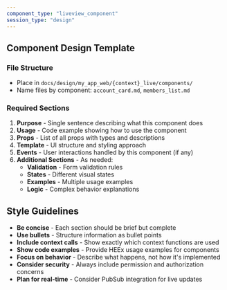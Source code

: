 ```yaml
---
component_type: "liveview_component"
session_type: "design"
---
```


## Component Design Template

### File Structure
- Place in `docs/design/my_app_web/{context}_live/components/`
- Name files by component: `account_card.md`, `members_list.md`

### Required Sections

1. **Purpose** - Single sentence describing what this component does
2. **Usage** - Code example showing how to use the component
3. **Props** - List of all props with types and descriptions
4. **Template** - UI structure and styling approach
5. **Events** - User interactions handled by this component (if any)
6. **Additional Sections** - As needed:
   - **Validation** - Form validation rules
   - **States** - Different visual states
   - **Examples** - Multiple usage examples
   - **Logic** - Complex behavior explanations

## Style Guidelines

- **Be concise** - Each section should be brief but complete
- **Use bullets** - Structure information as bullet points
- **Include context calls** - Show exactly which context functions are used
- **Show code examples** - Provide HEEx usage examples for components
- **Focus on behavior** - Describe what happens, not how it's implemented
- **Consider security** - Always include permission and authorization concerns
- **Plan for real-time** - Consider PubSub integration for live updates
